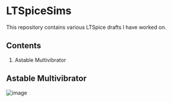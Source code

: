 # LTSpiceSims
This repository contains various LTSpice drafts I have worked on.

## Contents
1. Astable Multivibrator

## Astable Multivibrator
![image](https://user-images.githubusercontent.com/57032069/123073047-6a910980-d459-11eb-94f6-0b66e52e5aa9.png)
